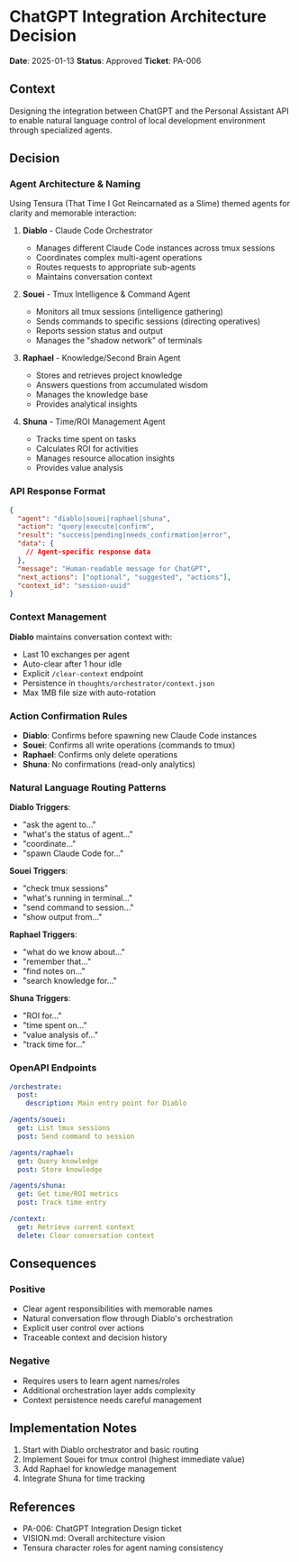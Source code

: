 # ChatGPT Integration Architecture Decision

**Date**: 2025-01-13
**Status**: Approved
**Ticket**: PA-006

## Context

Designing the integration between ChatGPT and the Personal Assistant API to enable natural language control of local development environment through specialized agents.

## Decision

### Agent Architecture & Naming

Using Tensura (That Time I Got Reincarnated as a Slime) themed agents for clarity and memorable interaction:

1. **Diablo** - Claude Code Orchestrator
   - Manages different Claude Code instances across tmux sessions
   - Coordinates complex multi-agent operations
   - Routes requests to appropriate sub-agents
   - Maintains conversation context

2. **Souei** - Tmux Intelligence & Command Agent
   - Monitors all tmux sessions (intelligence gathering)
   - Sends commands to specific sessions (directing operatives)
   - Reports session status and output
   - Manages the "shadow network" of terminals

3. **Raphael** - Knowledge/Second Brain Agent
   - Stores and retrieves project knowledge
   - Answers questions from accumulated wisdom
   - Manages the knowledge base
   - Provides analytical insights

4. **Shuna** - Time/ROI Management Agent
   - Tracks time spent on tasks
   - Calculates ROI for activities
   - Manages resource allocation insights
   - Provides value analysis

### API Response Format

```json
{
  "agent": "diablo|souei|raphael|shuna",
  "action": "query|execute|confirm",
  "result": "success|pending|needs_confirmation|error",
  "data": {
    // Agent-specific response data
  },
  "message": "Human-readable message for ChatGPT",
  "next_actions": ["optional", "suggested", "actions"],
  "context_id": "session-uuid"
}
```

### Context Management

**Diablo** maintains conversation context with:
- Last 10 exchanges per agent
- Auto-clear after 1 hour idle
- Explicit `/clear-context` endpoint
- Persistence in `thoughts/orchestrator/context.json`
- Max 1MB file size with auto-rotation

### Action Confirmation Rules

- **Diablo**: Confirms before spawning new Claude Code instances
- **Souei**: Confirms all write operations (commands to tmux)
- **Raphael**: Confirms only delete operations
- **Shuna**: No confirmations (read-only analytics)

### Natural Language Routing Patterns

**Diablo Triggers**:
- "ask the agent to..."
- "what's the status of agent..."
- "coordinate..."
- "spawn Claude Code for..."

**Souei Triggers**:
- "check tmux sessions"
- "what's running in terminal..."
- "send command to session..."
- "show output from..."

**Raphael Triggers**:
- "what do we know about..."
- "remember that..."
- "find notes on..."
- "search knowledge for..."

**Shuna Triggers**:
- "ROI for..."
- "time spent on..."
- "value analysis of..."
- "track time for..."

### OpenAPI Endpoints

```yaml
/orchestrate:
  post:
    description: Main entry point for Diablo

/agents/souei:
  get: List tmux sessions
  post: Send command to session

/agents/raphael:
  get: Query knowledge
  post: Store knowledge

/agents/shuna:
  get: Get time/ROI metrics
  post: Track time entry

/context:
  get: Retrieve current context
  delete: Clear conversation context
```

## Consequences

### Positive
- Clear agent responsibilities with memorable names
- Natural conversation flow through Diablo's orchestration
- Explicit user control over actions
- Traceable context and decision history

### Negative
- Requires users to learn agent names/roles
- Additional orchestration layer adds complexity
- Context persistence needs careful management

## Implementation Notes

1. Start with Diablo orchestrator and basic routing
2. Implement Souei for tmux control (highest immediate value)
3. Add Raphael for knowledge management
4. Integrate Shuna for time tracking

## References
- PA-006: ChatGPT Integration Design ticket
- VISION.md: Overall architecture vision
- Tensura character roles for agent naming consistency